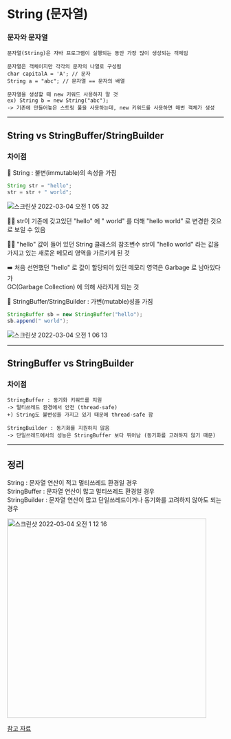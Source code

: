 # String (문자열)

### 문자와 문자열

    문자열(String)은 자바 프로그램이 실행되는 동안 가장 많이 생성되는 객체임

    문자열은 객체이지만 각각의 문자의 나열로 구성됨
    char capitalA = 'A'; // 문자
    String a = "abc"; // 문자열 == 문자의 배열

    문자열을 생성할 때 new 키워드 사용하지 말 것
    ex) String b = new String("abc");
    -> 기존에 만들어놓은 스트링 풀을 사용하는데, new 키워드를 사용하면 매번 객체가 생성

<hr>

## String vs StringBuffer/StringBuilder

### 차이점

🐾 String : 불변(immutable)의 속성을 가짐

```JAVA
String str = "hello";
str = str + " world";
```

![스크린샷 2022-03-04 오전 1 05 32](https://user-images.githubusercontent.com/69156709/156603440-2619c296-69c2-43eb-af86-2ced647e2eaf.png)

🙅‍♀️ str이 기존에 갖고있던 "hello" 에 " world" 를 더해 "hello world" 로 변경한 것으로 보일 수 있음

🙆‍♀️ "hello" 값이 들어 있던 String 클래스의 참조변수 str이 "hello world" 라는 값을 가지고 있는 새로운 메모리 영역을 가르키게 된 것

➡️ 처음 선언했던 "hello" 로 값이 할당되어 있던 메모리 영역은 Garbage 로 남아있다가  
 GC(Garbage Collection) 에 의해 사라지게 되는 것

🐾 StringBuffer/StringBuilder : 가변(mutable)성을 가짐

```JAVA
StringBuffer sb = new StringBuffer("hello");
sb.append(" world");
```

![스크린샷 2022-03-04 오전 1 06 13](https://user-images.githubusercontent.com/69156709/156603567-d1abbb00-7283-4f97-8b04-f1b141aef95b.png)

<hr>

## StringBuffer vs StringBuilder

### 차이점

    StringBuffer : 동기화 키워드를 지원
    -> 멀티쓰레드 환경에서 안전 (thread-safe)
    +) String도 불변성을 가지고 있기 때문에 thread-safe 함

    StringBuilder : 동기화를 지원하지 않음
    -> 단일쓰레드에서의 성능은 StringBuffer 보다 뛰어남 (동기화를 고려하지 않기 때문)

<hr>

## 정리

String : 문자열 연산이 적고 멀티쓰레드 환경일 경우  
StringBuffer : 문자열 연산이 많고 멀티쓰레드 환경일 경우  
StringBuilder : 문자열 연산이 많고 단일쓰레드이거나 동기화를 고려하지 않아도 되는 경우

<img width="463" alt="스크린샷 2022-03-04 오전 1 12 16" src="https://user-images.githubusercontent.com/69156709/156604789-97260caf-2ee4-41d3-951b-35786b75c466.png">

[참고 자료](https://ifuwanna.tistory.com/221)
